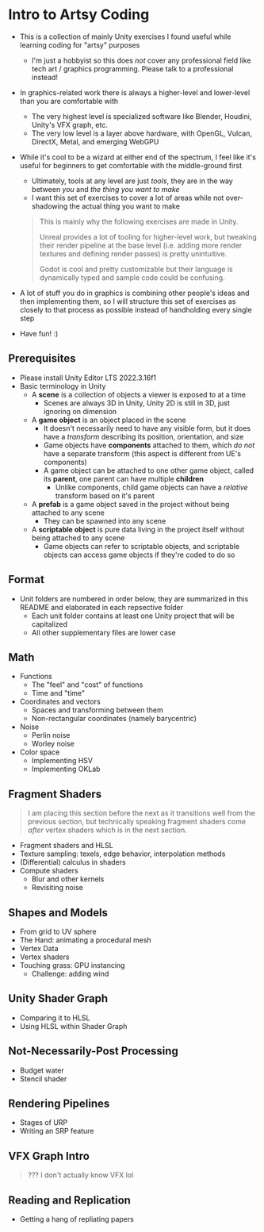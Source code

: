 # Intro to Artsy Coding
- This is a collection of mainly Unity exercises I found useful while learning coding for "artsy" purposes
  - I'm just a hobbyist so this does *not* cover any professional field like tech art / graphics programming. Please talk to a professional instead!

- In graphics-related work there is always a higher-level and lower-level than you are comfortable with
  - The very highest level is specialized software like Blender, Houdini, Unity's VFX graph, etc.
  - The very low level is a layer above hardware, with OpenGL, Vulcan, DirectX, Metal, and emerging WebGPU

- While it's cool to be a wizard at either end of the spectrum, I feel like it's useful for beginners to get comfortable with the middle-ground first
  - Ultimately, tools at any level are just *tools*, they are in the way between *you* and *the thing you want to make*
  - I want this set of exercises to cover a lot of areas while not over-shadowing the actual thing you want to make
  > This is mainly why the following exercises are made in Unity.
  > 
  > Unreal provides a lot of tooling for higher-level work, but tweaking their render pipeline at the base level (i.e. adding more render textures and defining render passes) is pretty unintuitive.
  > 
  > Godot is cool and pretty customizable but their language is dynamically typed and sample code could be confusing.

- A lot of stuff you do in graphics is combining other people's ideas and then implementing them, so I will structure this set of exercises as closely to that process as possible instead of handholding every single step

- Have fun! :)

## Prerequisites
- Please install Unity Editor LTS 2022.3.16f1
- Basic terminology in Unity
  - A **scene** is a collection of objects a viewer is exposed to at a time
    - Scenes are always 3D in Unity, Unity 2D is still in 3D, just ignoring on dimension
  - A **game object** is an object placed in the scene
    - It doesn't necessarily need to have any visible form, but it does have a *transform* describing its position, orientation, and size
    - Game objects have **components** attached to them, which *do not* have a separate transform (this aspect is different from UE's components)
    - A game object can be attached to one other game object, called its **parent**, one parent can have multiple **children**
      - Unlike components, child game objects can have a *relative* transform based on it's parent
  - A **prefab** is a game object saved in the project without being attached to any scene
    - They can be spawned into any scene
  - A **scriptable object** is pure data living in the project itself without being attached to any scene
    - Game objects can refer to scriptable objects, and scriptable objects can access game objects if they're coded to do so

## Format
- Unit folders are numbered in order below, they are summarized in this README and elaborated in each repsective folder
  - Each unit folder contains at least one Unity project that will be capitalized
  - All other supplementary files are lower case

## Math
- Functions
  - The "feel" and "cost" of functions
  - Time and "time"
- Coordinates and vectors
  - Spaces and transforming between them
  - Non-rectangular coordinates (namely barycentric)
- Noise
  - Perlin noise
  - Worley noise
- Color space
  - Implementing HSV
  - Implementing OKLab

## Fragment Shaders

> I am placing this section before the next as it transitions well from the previous section, but technically speaking fragment shaders come *after* vertex shaders which is in the next section.

- Fragment shaders and HLSL
- Texture sampling: texels, edge behavior, interpolation methods
- (Differential) calculus in shaders
- Compute shaders
  - Blur and other kernels
  - Revisiting noise

## Shapes and Models
- From grid to UV sphere
- The Hand: animating a procedural mesh
- Vertex Data
- Vertex shaders
- Touching grass: GPU instancing
  - Challenge: adding wind

## Unity Shader Graph
- Comparing it to HLSL
- Using HLSL within Shader Graph

## Not-Necessarily-Post Processing
- Budget water
- Stencil shader

## Rendering Pipelines
- Stages of URP
- Writing an SRP feature

## VFX Graph Intro
> ??? I don't actually know VFX lol

## Reading and Replication
- Getting a hang of repliating papers
